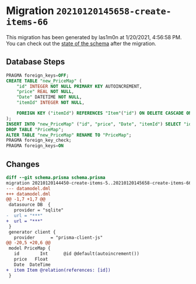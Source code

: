 # Migration `20210120145658-create-items-66`

This migration has been generated by las1m0n at 1/20/2021, 4:56:58 PM.
You can check out the [state of the schema](./schema.prisma) after the migration.

## Database Steps

```sql
PRAGMA foreign_keys=OFF;
CREATE TABLE "new_PriceMap" (
    "id" INTEGER NOT NULL PRIMARY KEY AUTOINCREMENT,
    "price" REAL NOT NULL,
    "Date" DATETIME NOT NULL,
    "itemId" INTEGER NOT NULL,

    FOREIGN KEY ("itemId") REFERENCES "Item"("id") ON DELETE CASCADE ON UPDATE CASCADE
);
INSERT INTO "new_PriceMap" ("id", "price", "Date", "itemId") SELECT "id", "price", "Date", "itemId" FROM "PriceMap";
DROP TABLE "PriceMap";
ALTER TABLE "new_PriceMap" RENAME TO "PriceMap";
PRAGMA foreign_key_check;
PRAGMA foreign_keys=ON
```

## Changes

```diff
diff --git schema.prisma schema.prisma
migration 20210120144450-create-items-5..20210120145658-create-items-66
--- datamodel.dml
+++ datamodel.dml
@@ -1,7 +1,7 @@
 datasource DB  {
   provider = "sqlite"
-  url = "***"
+  url = "***"
 }
 generator client {
   provider      = "prisma-client-js"
@@ -20,5 +20,6 @@
 model PriceMap {
   id        Int      @id @default(autoincrement())
   price   Float
   Date  DateTime
+  item Item @relation(references: [id])
 }
```


